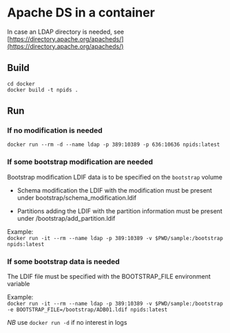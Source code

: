 Apache DS in a container
========================

In case an LDAP directory is needed, see
[https://directory.apache.org/apacheds/](https://directory.apache.org/apacheds/)


## Build
```
cd docker
docker build -t npids .
```


## Run

### If no modification is needed

`docker run --rm -d --name ldap -p 389:10389 -p 636:10636 npids:latest`

### If some bootstrap modification are needed
Bootstrap modification LDIF data is to be specified on the `bootstrap` volume

* Schema modification
the LDIF with the modification must be present under bootstrap/schema_modification.ldif

* Partitions adding
the LDIF with the partition information must be present under /bootstrap/add_partition.ldif

Example:  
`docker run -it --rm --name ldap -p 389:10389 -v $PWD/sample:/bootstrap npids:latest`

### If some bootstrap data is needed
The LDIF file must be specified with the BOOTSTRAP_FILE environment variable

Example:  
`docker run -it --rm --name ldap -p 389:10389 -v $PWD/sample:/bootstrap -e BOOTSTRAP_FILE=/bootstrap/ADB01.ldif npids:latest`

*NB* use `docker run -d` if no interest in logs


